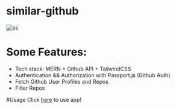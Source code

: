 # similar-github

![ss](https://github.com/user-attachments/assets/c1c308fe-0c85-46b0-8006-28232695aa3a)


# Some Features:
- Tech stack: MERN + Github API + TailwindCSS
- Authentication && Authorization with Passport.js (Github Auth)
- Fetch Github User Profiles and Repos
- Filter Repos

#Usage
Click [here](https://github-similar.onrender.com/) to use app! 
